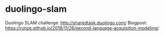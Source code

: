 # duolingo-slam
Duolingo SLAM challenge: http://sharedtask.duolingo.com/
Blogpost: https://runze.github.io/2018/11/26/second-language-acquisition-modeling/
